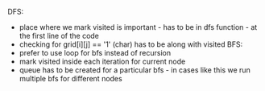 DFS:
- place where we mark visited is important - has to be in dfs function - at the first line of the code
- checking for grid[i][j] == '1' (char) has to be along with visited
​
BFS:
- prefer to use loop for bfs instead of recursion
- mark visited inside each iteration for current node
- queue has to be created for a particular bfs - in cases like this we run multiple bfs for different nodes